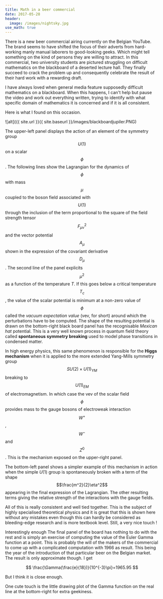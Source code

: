 ```yaml
---
title: Math in a beer commercial
date: 2017-05-28
header:
  image: /images/nightsky.jpg
use_math: true
---
```


There is a new beer commercial airing currently on the Belgian YouTube. The brand seems to have shifted the focus of their adverts from hard-working manly manual laborers to good-looking geeks. Which might tell something on the kind of persons they are willing to attract.
In this commercial, two university students are pictured struggling on difficult mathematics on the blackboard of a deserted lecture hall. They finally succeed to crack the problem up and consequently celebrate the result of their hard work with a rewarding draft.

I have always loved when general media feature supposedly difficult mathematics on a blackboard. When this happens, I can't help but pause the video and work out everything written, trying to identify with what specific domain of mathematics it is concerned and if it is all consistent.

Here is what I found on this occasion.

![alt]({{ site.url }}{{ site.baseurl }}/images/blackboardjupiler.PNG)

The upper-left panel displays the action of an element of the symmetry group $$U(1)$$ on a scalar $$\phi$$. The following lines show the Lagrangian for the dynamics of $$\phi$$ with mass $$\mu$$ coupled to the boson field associated with $$U(1)$$ through the inclusion of the term proportional to the square of the field strength tensor $$F_{\mu\nu}^2$$ and the vector potential $$A_\mu$$ shown in the expression of the covariant derivative $$D_\mu$$. The second line of the panel explicits $$\mu^2$$ as a function of the temperature $T$. If this goes below a critical temperature $$T_c$$, the value of the scalar potential is minimum at a non-zero value of $$\phi$$ called the *vacuum expectation value* (vev, for short) around which the perturbations have to be computed. The shape of the resulting potential is drawn on the bottom-right black board panel has the recognisable *Mexican hat* potential. This is a very well known process in quantum field theory called **spontaneous symmetry breaking** used to model phase transitions in condensed matter.

In high energy physics, this same phenomenon is responsible for the **Higgs mechanism** when it is applied to the more extended Yang-Mills symmetry group $$SU(2)\times U(1)_{YM}$$ breaking to $$U(1)_{EM}$$ of electromagnetism. In which case the vev of the scalar field $$\phi$$ provides mass to the gauge bosons of electroweak interaction $$W^+$$, $$W^-$$ and $$Z^0$$. This is the mechanism exposed on the upper-right panel.

The bottom-left panel shows a simpler example of this mechanism in action when the simple $U(1)$ group is spontaneously broken with a term of the shape $$\frac{m^2}{2}\eta^2$$ appearing in the final expression of the Lagrangian. The other resulting terms giving the relative strength of the interactions with the gauge fields.

All of this is really consistent and well tied together. This is the subject of highly specialised theoretical physics and it is great that this is shown here without any mistakes even though this can hardly be considered as bleeding-edge research and is more textbook level. Still, a very nice touch !

Interestingly enough The final panel of the board has nothing to do with the rest and is simply an exercise of computing the value of the Euler Gamma function at a point. This is probably the will of the makers of the commercial to come up with a complicated computation with 1966 as result. This being the year of the introduction of that particular beer on the Belgian market. The result is only approximate though. I get

$$
\frac{\Gamma(\frac{e}{18})}{10^{-3}\pi}=1965.95
$$

But I think it is close enough.

One cute touch is the little drawing plot of the Gamma function on the real line at the bottom-right for extra geekiness.  
